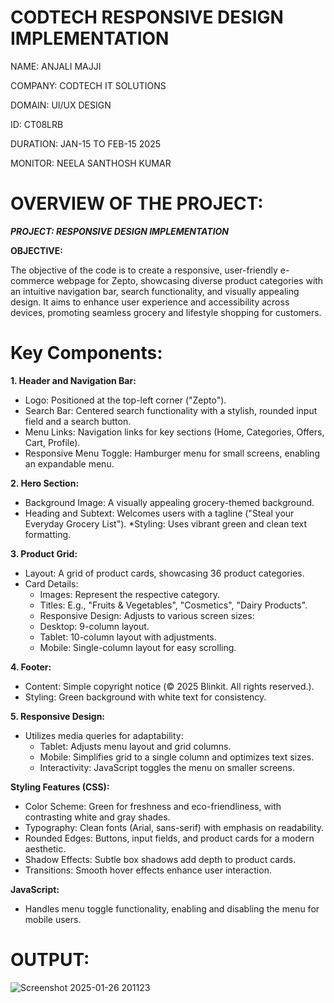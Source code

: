 # CODTECH RESPONSIVE DESIGN IMPLEMENTATION

NAME: ANJALI MAJJI

COMPANY: CODTECH IT SOLUTIONS

DOMAIN: UI/UX DESIGN

ID: CT08LRB

DURATION: JAN-15 TO FEB-15 2025

MONITOR: NEELA SANTHOSH KUMAR

# OVERVIEW OF THE PROJECT:

*****PROJECT: RESPONSIVE DESIGN IMPLEMENTATION*****

********OBJECTIVE:********

The objective of the code is to create a responsive, user-friendly e-commerce webpage for Zepto, showcasing diverse product categories with an intuitive navigation bar, search functionality, and visually appealing design. It aims to enhance user experience and accessibility across devices, promoting seamless grocery and lifestyle shopping for customers.

# Key Components:

****1. Header and Navigation Bar:****

  * Logo: Positioned at the top-left corner ("Zepto").
  * Search Bar: Centered search functionality with a stylish, rounded input field and a search button.
  * Menu Links: Navigation links for key sections (Home, Categories, Offers, Cart, Profile).
  * Responsive Menu Toggle: Hamburger menu for small screens, enabling an expandable menu.

****2. Hero Section:****

  * Background Image: A visually appealing grocery-themed background.
  * Heading and Subtext: Welcomes users with a tagline ("Steal your Everyday Grocery List").
  *Styling: Uses vibrant green and clean text formatting.

****3. Product Grid:****

  * Layout: A grid of product cards, showcasing 36 product categories.
  * Card Details:
    * Images: Represent the respective category.
    * Titles: E.g., "Fruits & Vegetables", "Cosmetics", "Dairy Products".
    * Responsive Design: Adjusts to various screen sizes:
    * Desktop: 9-column layout.
    * Tablet: 10-column layout with adjustments.
    * Mobile: Single-column layout for easy scrolling.
      
****4. Footer:****

  * Content: Simple copyright notice (© 2025 Blinkit. All rights reserved.).
  * Styling: Green background with white text for consistency.
    
****5. Responsive Design:****

  * Utilizes media queries for adaptability:
    * Tablet: Adjusts menu layout and grid columns.
    * Mobile: Simplifies grid to a single column and optimizes text sizes.
    * Interactivity: JavaScript toggles the menu on smaller screens.
    
****Styling Features (CSS):****

  * Color Scheme: Green for freshness and eco-friendliness, with contrasting white and gray shades.
  * Typography: Clean fonts (Arial, sans-serif) with emphasis on readability.
  * Rounded Edges: Buttons, input fields, and product cards for a modern aesthetic.
  * Shadow Effects: Subtle box shadows add depth to product cards.
  * Transitions: Smooth hover effects enhance user interaction.
    
****JavaScript:****

  * Handles menu toggle functionality, enabling and disabling the menu for mobile users.

# OUTPUT:

![Screenshot 2025-01-26 201123](https://github.com/user-attachments/assets/073c42c1-e868-4be4-b64c-0ee590993d2a)

